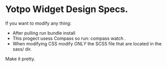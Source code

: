 Yotpo Widget Design Specs.
========

If you want to modify any thing:
- After pulling run bundle install
- This progect usess Compass so run: compass watch .
- When modifying CSS modify *ONLY* the SCSS file that are located in the sass/ dir.


Make it pretty.


